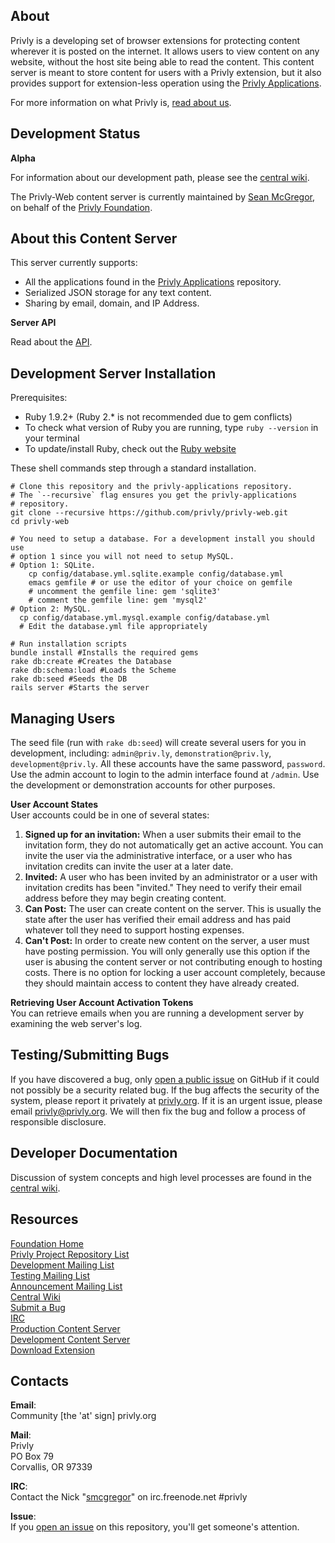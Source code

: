## About ##

Privly is a developing set of browser extensions for protecting content wherever it is posted on the internet. It allows users to view content on any website, without the host site being able to read the content. This content server is meant to store content for users with a Privly extension, but it also provides support for extension-less operation using the [Privly Applications](https://github.com/privly/privly-applications).

For more information on what Privly is, [read about us](https://priv.ly/pages/about).

## Development Status ##

**Alpha**

For information about our development path, please see the [central wiki](https://github.com/privly/privly-organization/wiki/Version-List).

The Privly-Web content server is currently maintained by [Sean McGregor](https://github.com/smcgregor), on behalf of the [Privly Foundation](http://www.privly.org).

## About this Content Server ##

This server currently supports:

* All the applications found in the [Privly Applications](https://github.com/privly/privly-applications) repository.
* Serialized JSON storage for any text content.
* Sharing by email, domain, and IP Address.

**Server API**  

Read about the [API](https://github.com/privly/privly-web/blob/master/API.md).

## Development Server Installation ##

Prerequisites:

* Ruby 1.9.2+ (Ruby 2.* is not recommended due to gem conflicts)
 * To check what version of Ruby you are running, type `ruby --version` in your terminal
 * To update/install Ruby, check out the [Ruby website](https://www.ruby-lang.org/en/downloads/)

These shell commands step through a standard installation.

    # Clone this repository and the privly-applications repository.
    # The `--recursive` flag ensures you get the privly-applications
    # repository.
    git clone --recursive https://github.com/privly/privly-web.git
    cd privly-web
    
    # You need to setup a database. For a development install you should use
    # option 1 since you will not need to setup MySQL.
    # Option 1: SQLite.
        cp config/database.yml.sqlite.example config/database.yml
        emacs gemfile # or use the editor of your choice on gemfile
        # uncomment the gemfile line: gem 'sqlite3'
        # comment the gemfile line: gem 'mysql2'
    # Option 2: MySQL.
      cp config/database.yml.mysql.example config/database.yml
      # Edit the database.yml file appropriately
    
    # Run installation scripts
    bundle install #Installs the required gems
    rake db:create #Creates the Database
    rake db:schema:load #Loads the Scheme
    rake db:seed #Seeds the DB
    rails server #Starts the server

## Managing Users

The seed file (run with `rake db:seed`) will create several users for you in development, including: `admin@priv.ly`, `demonstration@priv.ly`, `development@priv.ly`. All these accounts have the same password, `password`. Use the admin account to login to the admin interface found at `/admin`. Use the development or demonstration accounts for other purposes.

**User Account States**  
User accounts could be in one of several states:

1. **Signed up for an invitation:** When a user submits their email to the invitation form, they do not automatically get an active account. You can invite the user via the administrative interface, or a user who has invitation credits can invite the user at a later date.
1. **Invited:** A user who has been invited by an administrator or a user with invitation credits has been "invited." They need to verify their email address before they may begin creating content.
1. **Can Post:** The user can create content on the server. This is usually the state after the user has verified their email address and has paid whatever toll they need to support hosting expenses.
1. **Can't Post:** In order to create new content on the server, a user must have posting permission. You will only generally use this option if the user is abusing the content server or not contributing enough to hosting costs. There is no option for locking a user account completely, because they should maintain access to content they have already created.

**Retrieving User Account Activation Tokens**  
You can retrieve emails when you are running a development server by examining the web server's log.

## Testing/Submitting Bugs ##

If you have discovered a bug, only [open a public issue](https://github.com/privly/privly-web/issues/new) on GitHub if it could not possibly be a security related bug. If the bug affects the security of the system, please report it privately at [privly.org](http://www.privly.org/content/bug-report). If it is an urgent issue, please email privly@privly.org. We will then fix the bug and follow a process of responsible disclosure.

## Developer Documentation ##

Discussion of system concepts and high level processes are found in the [central wiki](https://github.com/privly/privly-organization/wiki).

## Resources ##

[Foundation Home](http://www.privly.org)  
[Privly Project Repository List](https://github.com/privly)  
[Development Mailing List](http://groups.google.com/group/privly)  
[Testing Mailing List](http://groups.google.com/group/privly-test)  
[Announcement Mailing List](http://groups.google.com/group/privly-announce)  
[Central Wiki](https://github.com/privly/privly-organization/wiki)  
[Submit a Bug](http://www.privly.org/content/bug-report)  
[IRC](http://www.privly.org/content/irc)  
[Production Content Server](https://privlyalpha.org)  
[Development Content Server](https://dev.privly.org)  
[Download Extension](https://priv.ly/pages/download)  

## Contacts ##

**Email**:  
Community [the 'at' sign] privly.org  

**Mail**:  
Privly  
PO Box 79  
Corvallis, OR 97339 
 
**IRC**:  
Contact the Nick "[smcgregor](https://github.com/smcgregor)" on irc.freenode.net #privly

**Issue**:  
If you [open an issue](https://github.com/privly/privly-web/issues) on this repository, you'll get someone's attention.
